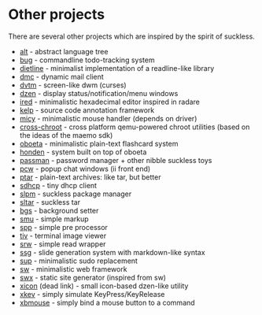 Other projects
==============
There are several other projects which are inspired by the spirit of suckless.

* [alt](https://github.com/radare/alt) - abstract language tree
* [bug](http://vicerveza.homeunix.net/~viric/soft/bug/) - commandline todo-tracking system
* [dietline](https://github.com/radare/radare2/blob/master/libr/cons/dietline.c) - minimalist implementation of a readline-like library
* [dmc](http://git.suckless.org/dmc/) - dynamic mail client
* [dvtm](http://www.brain-dump.org/projects/dvtm/) - screen-like dwm (curses)
* [dzen](https://github.com/robm/dzen) - display status/notification/menu windows
* [ired](https://github.com/radare/ired) - minimalistic hexadecimal editor inspired in radare
* [kelp](http://kelp.sf.net) - source code annotation framework
* [micy](https://github.com/radare/toys/tree/master/micy) - minimalistic mouse handler (depends on driver)
* [cross-chroot](https://github.com/radare/cross-chroot) - cross platform qemu-powered chroot utilities (based on the ideas of the maemo sdk)
* [oboeta](https://github.com/joodan-van-github/oboeta) - minimalistic plain-text flashcard system
* [honden](https://github.com/joodan-van-github/honden) - system built on top of oboeta
* [passman](http://nibble.develsec.org/hg/toys/file/) - password manager + other nibble suckless toys
* [pcw](https://bitbucket.org/emg/pcw) - popup chat windows (ii front end)
* [ptar](https://github.com/joodan-van-github/ptar) - plain-text archives: like tar, but better
* [sdhcp](http://galos.no-ip.org/sdhcp) - tiny dhcp client
* [slpm](https://github.com/radare/slpm) - suckless package manager
* [sltar](https://github.com/Gottox/sltar) - suckless tar
* [bgs](https://github.com/Gottox/bgs) - background setter
* [smu](https://github.com/Gottox/smu) - simple markup
* [spp](https://github.com/radare/spp) - simple pre processor
* [tiv](https://github.com/radare/tiv) - terminal image viewer
* [srw](https://bitbucket.org/emg/srw) - simple read wrapper
* [ssg](http://nibble.develsec.org/projects/ssg.html) - slide generation system with markdown-like syntax
* [sup](http://git.suckless.org/sup) - minimalistic sudo replacement
* [sw](http://nibble.develsec.org/projects/sw.html) - minimalistic web framework
* [swx](http://yeuxdelibad.net/Programmation/swx_en.html) - static site
  generator (inspired from sw) 
* [xicon](http://hg.youterm.com/xicon/) (dead link) - small icon-based dzen-like utility
* [xkev](https://github.com/vlaadbrain/xkev) - simply simulate KeyPress/KeyRelease
* [xbmouse](https://github.com/vlaadbrain/xbmouse) - simply bind a mouse button to a command
